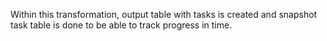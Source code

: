 Within this transformation, output table with tasks is created and snapshot task table is done to be able to track progress in time.